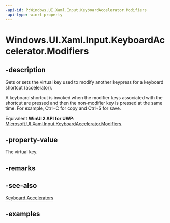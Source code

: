 ```yaml
---
-api-id: P:Windows.UI.Xaml.Input.KeyboardAccelerator.Modifiers
-api-type: winrt property
---
```


<!-- Property syntax.
public VirtualKeyModifiers Modifiers { get;  set; }
-->

# Windows.UI.Xaml.Input.KeyboardAccelerator.Modifiers

## -description
Gets or sets the virtual key used to modify another keypress for a keyboard shortcut (accelerator).

A keyboard shortcut is invoked when the modifier keys associated with the shortcut are pressed and then the non-modifier key is pressed at the same time. For example, Ctrl+C for copy and Ctrl+S for save.

Equivalent **WinUI 2 API for UWP**: [Microsoft.UI.Xaml.Input.KeyboardAccelerator.Modifiers](/windows/winui/api/microsoft.ui.xaml.input.keyboardaccelerator.modifiers).

## -property-value
The virtual key.

## -remarks

## -see-also
[Keyboard Accelerators](/windows/uwp/design/input/keyboard-accelerators)

## -examples
